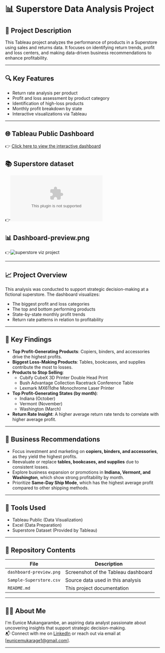 # 📊 Superstore Data Analysis Project

## 📌 Project Description

This Tableau project analyzes the performance of products in a Superstore using sales and returns data. It focuses on identifying return trends, profit and loss centers, and making data-driven business recommendations to enhance profitability.

---

## 🔍 Key Features

- Return rate analysis per product
- Profit and loss assessment by product category
- Identification of high-loss products
- Monthly profit breakdown by state
- Interactive visualizations via Tableau

---

## 🌐 Tableau Public Dashboard

👉 [Click here to view the interactive dashboard](https://public.tableau.com/app/profile/eunice.mukangarambe/viz/superstorevisualizationprojectanalysis/Dashboard2)

## 📚 Superstore dataset
👉![Copy of Sample - Superstore.xls - Orders.csv](https://github.com/user-attachments/files/20770283/Copy.of.Sample.-.Superstore.xls.-.Orders.csv)

## 📊 Dashboard-preview.png
👉![superstore viz project](https://github.com/user-attachments/assets/dc943ad2-635e-4641-b0ef-536ed4a688fd)


---

## 📈 Project Overview

This analysis was conducted to support strategic decision-making at a fictional superstore. The dashboard visualizes:
- The biggest profit and loss categories
- The top and bottom performing products
- State-by-state monthly profit trends
- Return rate patterns in relation to profitability

---

## 🔑 Key Findings

- **Top Profit-Generating Products**: Copiers, binders, and accessories drive the highest profits.
- **Biggest Loss-Making Products**: Tables, bookcases, and supplies contribute the most to losses.
- **Products to Stop Selling**:
  - Cubify CubeX 3D Printer Double Head Print
  - Bush Advantage Collection Racetrack Conference Table
  - Lexmark MX611dhe Monochrome Laser Printer
- **Top Profit-Generating States (by month)**:
  - Indiana (October)
  - Vermont (November)
  - Washington (March)
- **Return Rate Insight**: A higher average return rate tends to correlate with higher average profit.

---

## 💼 Business Recommendations

- Focus investment and marketing on **copiers, binders, and accessories**, as they yield the highest profits.
- Reevaluate or replace **tables, bookcases, and supplies** due to consistent losses.
- Explore business expansion or promotions in **Indiana, Vermont, and Washington**, which show strong profitability by month.
- Prioritize **Same-Day Ship Mode**, which has the highest average profit compared to other shipping methods.

---

## 🧰 Tools Used

- Tableau Public (Data Visualization)
- Excel (Data Preparation)
- Superstore Dataset (Provided by Tableau)

---

## 📁 Repository Contents

| File | Description |
|------|-------------|
| `dashboard-preview.png` | Screenshot of the Tableau dashboard |
| `Sample-Superstore.csv` | Source data used in this analysis |
| `README.md` | This project documentation |

---

## 👩‍💻 About Me

I'm Eunice Mukangarambe, an aspiring data analyst passionate about uncovering insights that support strategic decision-making.  
📬 Connect with me on [LinkedIn](https://www.linkedin.com/in/eunice-mukangarambe-100505297/) or reach out via email at [eunicemukarage1@gmail.com].

---


